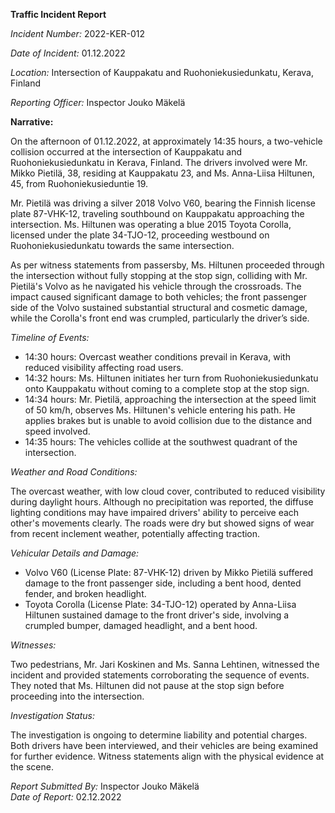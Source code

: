 **Traffic Incident Report**

*Incident Number:* 2022-KER-012

*Date of Incident:* 01.12.2022

*Location:* Intersection of Kauppakatu and Ruohoniekusiedunkatu, Kerava, Finland

*Reporting Officer:* Inspector Jouko Mäkelä

**Narrative:**

On the afternoon of 01.12.2022, at approximately 14:35 hours, a two-vehicle collision occurred at the intersection of Kauppakatu and Ruohoniekusiedunkatu in Kerava, Finland. The drivers involved were Mr. Mikko Pietilä, 38, residing at Kauppakatu 23, and Ms. Anna-Liisa Hiltunen, 45, from Ruohoniekusieduntie 19.

Mr. Pietilä was driving a silver 2018 Volvo V60, bearing the Finnish license plate 87-VHK-12, traveling southbound on Kauppakatu approaching the intersection. Ms. Hiltunen was operating a blue 2015 Toyota Corolla, licensed under the plate 34-TJO-12, proceeding westbound on Ruohoniekusiedunkatu towards the same intersection.

As per witness statements from passersby, Ms. Hiltunen proceeded through the intersection without fully stopping at the stop sign, colliding with Mr. Pietilä's Volvo as he navigated his vehicle through the crossroads. The impact caused significant damage to both vehicles; the front passenger side of the Volvo sustained substantial structural and cosmetic damage, while the Corolla's front end was crumpled, particularly the driver’s side.

*Timeline of Events:*

- 14:30 hours: Overcast weather conditions prevail in Kerava, with reduced visibility affecting road users.
- 14:32 hours: Ms. Hiltunen initiates her turn from Ruohoniekusiedunkatu onto Kauppakatu without coming to a complete stop at the stop sign.
- 14:34 hours: Mr. Pietilä, approaching the intersection at the speed limit of 50 km/h, observes Ms. Hiltunen's vehicle entering his path. He applies brakes but is unable to avoid collision due to the distance and speed involved.
- 14:35 hours: The vehicles collide at the southwest quadrant of the intersection.

*Weather and Road Conditions:*

The overcast weather, with low cloud cover, contributed to reduced visibility during daylight hours. Although no precipitation was reported, the diffuse lighting conditions may have impaired drivers' ability to perceive each other's movements clearly. The roads were dry but showed signs of wear from recent inclement weather, potentially affecting traction.

*Vehicular Details and Damage:*

- Volvo V60 (License Plate: 87-VHK-12) driven by Mikko Pietilä suffered damage to the front passenger side, including a bent hood, dented fender, and broken headlight.
- Toyota Corolla (License Plate: 34-TJO-12) operated by Anna-Liisa Hiltunen sustained damage to the front driver's side, involving a crumpled bumper, damaged headlight, and a bent hood.

*Witnesses:*

Two pedestrians, Mr. Jari Koskinen and Ms. Sanna Lehtinen, witnessed the incident and provided statements corroborating the sequence of events. They noted that Ms. Hiltunen did not pause at the stop sign before proceeding into the intersection.

*Investigation Status:*

The investigation is ongoing to determine liability and potential charges. Both drivers have been interviewed, and their vehicles are being examined for further evidence. Witness statements align with the physical evidence at the scene.

*Report Submitted By:* Inspector Jouko Mäkelä  
*Date of Report:* 02.12.2022